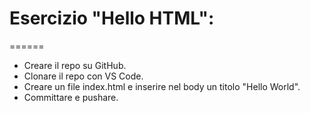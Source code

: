 # Esercizio "Hello HTML":
======
* Creare il repo su GitHub.
* Clonare il repo con VS Code.
* Creare un file index.html e inserire nel body un titolo "Hello World".
* Committare e pushare.